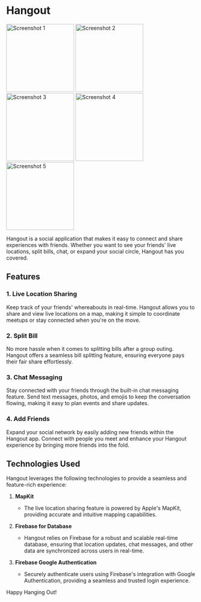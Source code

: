 # Hangout

<img src="https://github.com/sadstitch003/Hangout/assets/80204631/7b9edded-aef1-4eb0-ab86-3043f34b0b4b" width="180" alt="Screenshot 1">
<img src="https://github.com/sadstitch003/Hangout/assets/80204631/360e469c-142a-4611-a21f-7cd6c652985a" width="180" alt="Screenshot 2">
<img src="https://github.com/sadstitch003/Hangout/assets/80204631/d66b6dea-0c3c-4759-a91a-5bf2fbbbf678" width="180" alt="Screenshot 3">
<img src="https://github.com/sadstitch003/Hangout/assets/80204631/53057bf8-b789-443c-8229-059622badae5" width="180" alt="Screenshot 4">
<img src="https://github.com/sadstitch003/Hangout/assets/80204631/dd217514-728b-4576-a03f-6295e0e23e72" width="180" alt="Screenshot 5">



Hangout is a social application that makes it easy to connect and share experiences with friends. Whether you want to see your friends' live locations, split bills, chat, or expand your social circle, Hangout has you covered.

## Features

### 1. Live Location Sharing

Keep track of your friends' whereabouts in real-time. Hangout allows you to share and view live locations on a map, making it simple to coordinate meetups or stay connected when you're on the move.

### 2. Split Bill

No more hassle when it comes to splitting bills after a group outing. Hangout offers a seamless bill splitting feature, ensuring everyone pays their fair share effortlessly.

### 3. Chat Messaging

Stay connected with your friends through the built-in chat messaging feature. Send text messages, photos, and emojis to keep the conversation flowing, making it easy to plan events and share updates.

### 4. Add Friends

Expand your social network by easily adding new friends within the Hangout app. Connect with people you meet and enhance your Hangout experience by bringing more friends into the fold.

## Technologies Used

Hangout leverages the following technologies to provide a seamless and feature-rich experience:

1. **MapKit**
   - The live location sharing feature is powered by Apple's MapKit, providing accurate and intuitive mapping capabilities.

2. **Firebase for Database**
   - Hangout relies on Firebase for a robust and scalable real-time database, ensuring that location updates, chat messages, and other data are synchronized across users in real-time.

3. **Firebase Google Authentication**
   - Securely authenticate users using Firebase's integration with Google Authentication, providing a seamless and trusted login experience.

Happy Hanging Out!
